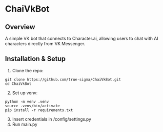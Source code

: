 # ChaiVkBot

## Overview
A simple VK bot that connects to Character.ai, allowing users to chat with AI characters directly from VK Messenger.

## Installation & Setup
1. Clone the repo:
```
git clone https://github.com/true-sigma/ChaiVkBot.git
cd ChaiVkBot
```
2. Set up venv:
```
python -m venv .venv
source .venv/bin/activate
pip install -r requirements.txt
```
3. Insert credentials in /config/settings.py
4. Run main.py
